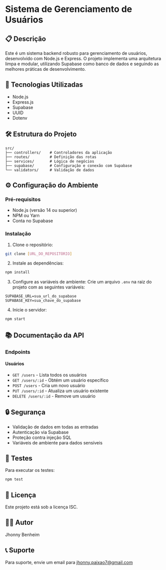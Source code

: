 # Sistema de Gerenciamento de Usuários

## 📋 Descrição
Este é um sistema backend robusto para gerenciamento de usuários, desenvolvido com Node.js e Express. O projeto implementa uma arquitetura limpa e modular, utilizando Supabase como banco de dados e seguindo as melhores práticas de desenvolvimento.

## 🚀 Tecnologias Utilizadas
- Node.js
- Express.js
- Supabase
- UUID
- Dotenv

## 🛠️ Estrutura do Projeto
```
src/
├── controllers/    # Controladores da aplicação
├── routes/         # Definição das rotas
├── services/       # Lógica de negócios
├── supabase/       # Configuração e conexão com Supabase
└── validators/     # Validação de dados
```

## ⚙️ Configuração do Ambiente

### Pré-requisitos
- Node.js (versão 14 ou superior)
- NPM ou Yarn
- Conta no Supabase

### Instalação
1. Clone o repositório:
```bash
git clone [URL_DO_REPOSITÓRIO]
```

2. Instale as dependências:
```bash
npm install
```

3. Configure as variáveis de ambiente:
Crie um arquivo `.env` na raiz do projeto com as seguintes variáveis:
```
SUPABASE_URL=sua_url_do_supabase
SUPABASE_KEY=sua_chave_do_supabase
```

4. Inicie o servidor:
```bash
npm start
```

## 📚 Documentação da API

### Endpoints

#### Usuários
- `GET /users` - Lista todos os usuários
- `GET /users/:id` - Obtém um usuário específico
- `POST /users` - Cria um novo usuário
- `PUT /users/:id` - Atualiza um usuário existente
- `DELETE /users/:id` - Remove um usuário

## 🔒 Segurança
- Validação de dados em todas as entradas
- Autenticação via Supabase
- Proteção contra injeção SQL
- Variáveis de ambiente para dados sensíveis

## 🧪 Testes
Para executar os testes:
```bash
npm test
```

## 📝 Licença
Este projeto está sob a licença ISC.

## 👨‍💻 Autor
Jhonny Benheim

## 📞 Suporte
Para suporte, envie um email para jhonny.paixao7@gmail.com